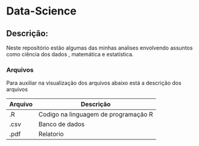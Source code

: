 # Data-Science

## Descrição:

Neste repositório estão algumas das minhas analises envolvendo assuntos como ciência dos dados , matemática e estatística. 

### Arquivos

Para auxiliar na visualização dos arquivos abaixo está a descrição dos arquivos

| Arquivo   | Descrição |
| ---    | ---       |
| .R  | Codigo na linguagem de programação R         |
| .csv  |  Banco de dados       |
| .pdf  |  Relatorio        |
